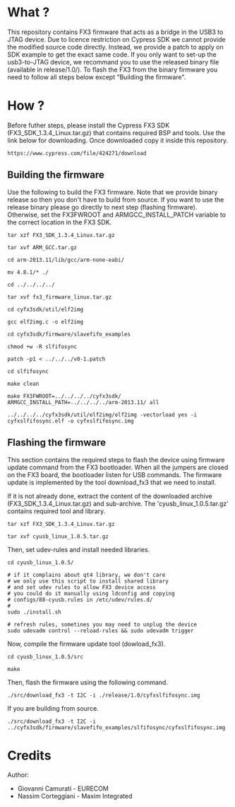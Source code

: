# What ?
This repository contains FX3 firmware that acts as a bridge in the USB3 to JTAG device.
Due to licence restriction on Cypress SDK we cannot provide the modified source code directly.
Instead, we provide a patch to apply on SDK example to get the exact same code.
If you only want to set-up the usb3-to-JTAG device, we recommand you to use the released binary file (available in release/1.0/). To flash the FX3 from the binary firmware you need to follow all steps below except "Building the firmware".

# How ?

Before futher steps, please install the Cypress FX3 SDK (FX3_SDK_1.3.4_Linux.tar.gz) that contains required BSP and tools.
Use the link below for downloading. Once downloaded copy it inside this repository.
```
https://www.cypress.com/file/424271/download
```

## Building the firmware 

Use the following to build the FX3 firmware.
Note that we provide binary release so then you don't have to build from source.
If you want to use the release binary please go directly to next step (flashing firmware).
Otherwise, set the FX3FWROOT and ARMGCC_INSTALL_PATCH variable to the correct location in the FX3 SDK.

```
tar xzf FX3_SDK_1.3.4_Linux.tar.gz

tar xvf ARM_GCC.tar.gz

cd arm-2013.11/lib/gcc/arm-none-eabi/

mv 4.8.1/* ./

cd ../../../../

tar xvf fx3_firmware_linux.tar.gz

cd cyfx3sdk/util/elf2img

gcc elf2img.c -o elf2img

cd cyfx3sdk/firmware/slavefifo_examples

chmod +w -R slfifosync

patch -p1 < ../../../v0-1.patch

cd slfifosync

make clean

make FX3FWROOT=../../../../cyfx3sdk/ ARMGCC_INSTALL_PATH=../../../../arm-2013.11/ all

../../../../cyfx3sdk/util/elf2img/elf2img -vectorload yes -i cyfxslfifosync.elf -o cyfxslfifosync.img
```

## Flashing the firmware

This section contains the required steps to flash the device using firmware update command from the FX3 bootloader.
When all the jumpers are closed on the FX3 board, the bootloader listen for USB commands. The firmware update is implemented by the tool download_fx3 that we need to install.

If it is not already done, extract the content of the downloaded archive (FX3_SDK_1.3.4_Linux.tar.gz)
and sub-archive. The 'cyusb_linux_1.0.5.tar.gz' contains required tool and library.
```
tar xzf FX3_SDK_1.3.4_Linux.tar.gz

tar xvf cyusb_linux_1.0.5.tar.gz
```

Then, set udev-rules and install needed libraries.
```
cd cyusb_linux_1.0.5/

# if it complains about qt4 library, we don't care
# we only use this script to install shared library
# and set udev rules to allow FX3 device access
# you could do it manually using ldconfig and copying
# configs/88-cyusb.rules in /etc/udev/rules.d/
# 
sudo ./install.sh

# refresh rules, sometines you may need to unplug the device
sudo udevadm control --reload-rules && sudo udevadm trigger
```

Now, compile the firmware update tool (dowload_fx3).
```
cd cyusb_linux_1.0.5/src

make
```

Then, flash the firmware using the following command.
```
./src/download_fx3 -t I2C -i ./release/1.0/cyfxslfifosync.img
```

If you are building from source.
```
./src/download_fx3 -t I2C -i ../cyfx3sdk/firmware/slavefifo_examples/slfifosync/cyfxslfifosync.img
```

# Credits
Author: 

* Giovanni Camurati  - EURECOM
* Nassim Corteggiani - Maxim Integrated
